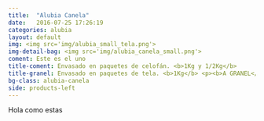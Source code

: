 ```yaml
---
title:  "Alubia Canela"
date:   2016-07-25 17:26:19
categories: alubia
layout: default
img: <img src='img/alubia_small_tela.png'>
img-detail-bag: <img src='img/alubia_canela_small.png'>
coment: Este es el uno
title-coment: Envasado en paquetes de celofán. <b>1Kg y 1/2Kg</b>
title-granel: Envasado en paquetes de tela. <b>1Kg</b> <p><b>A GRANEL</b><br> Envasado en sacos de <b>5Kg, 10Kg y 25Kg</b> 
bg-class: alubia-canela 
side: products-left
---
```


Hola como estas